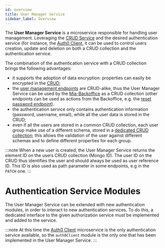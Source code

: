 ```yaml
---
id: overview
title: User Manager Service
sidebar_label: Overview
---
```

The **User Manager Service** is a microservice responsible for handling user management.
Leveraging the [CRUD Service](../crud-service/overview_and_usage.md) and the desired authentication service
(for instance, the [Auth0 Client](../auth0-client/overview_and_usage.md),
it can be used to control users creation, update and deletion on both a CRUD collection and the authentication service.

The combination of the authentication service with a CRUD collection brings the following advantages:
- it supports the adoption of data encryption: properties can easily be encrypted in the [CRUD](../crud-service/encryption_configuration.md);
- the [user management endpoints](usage.md#User-Management) are CRUD-alike, thus the User Manager Service can be used by the [Mia-Backoffice](../../business_suite/backoffice/overview)
  as a CRUD collection (other endpoints can be used as actions from the Backoffice, e.g. the [reset password endpoint](usage.md#POST-/users/change-password)).
- the authentication service only contains authentication information (password, username, email), while all the user data is stored in the CRUD;
- even if all the users are stored in a common CRUD collection, each user group make use of a different schema, stored in a
  [dedicated CRUD collection](configuration.md#User-Manager-Configuration-CRUD-collection);
  this allows the validation of the user against different schemas and to define different properties for each group.

:::note
When a new user is created, the User Manager Service returns the element ID on the users CRUD collection (Mongo ID).
The user ID on the CRUD thus identifies the user and should always be used as user reference ID.
This ID is also used as path parameter in some endpoints, e.g in the `PATCH` one.
:::

# Authentication Service Modules

The User Manager Service can be extended with new authentication modules, in order to interact to new authentication services.
To do this, a dedicated interface to the given authorization service must be implemented and added to the service.

:::note
At this time the [Auth0 Client](../auth0-client/overview_and_usage.md) microservice is the only authentication service available,
so the `auth0Client` module is the only one that has been implemented in the User Manager Service.
:::
